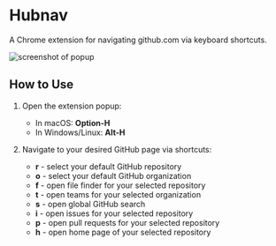 # Hubnav

A Chrome extension for navigating github.com via keyboard shortcuts.

![screenshot of popup](https://raw.githubusercontent.com/cheshire137/hubnav/master/screenshot1.png)

## How to Use

1. Open the extension popup:

    - In macOS: **Option-H**
    - In Windows/Linux: **Alt-H**
2. Navigate to your desired GitHub page via shortcuts:

    - **r** - select your default GitHub repository
    - **o** - select your default GitHub organization
    - **f** - open file finder for your selected repository
    - **t** - open teams for your selected organization
    - **s** - open global GitHub search
    - **i** - open issues for your selected repository
    - **p** - open pull requests for your selected repository
    - **h** - open home page of your selected repository
